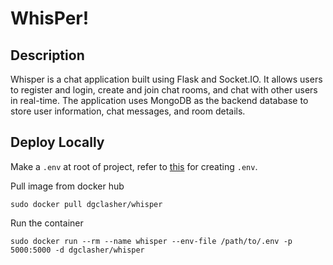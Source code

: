 # WhisPer!

## Description

Whisper is a chat application built using Flask and Socket.IO. It allows users to register and login, create and join chat rooms, and chat with other users in real-time. The application uses MongoDB as the backend database to store user information, chat messages, and room details.

## Deploy Locally

Make a `.env` at root of project, refer to [this](./.env.example) for creating `.env`.

Pull image from docker hub
```
sudo docker pull dgclasher/whisper
```

Run the container
```
sudo docker run --rm --name whisper --env-file /path/to/.env -p 5000:5000 -d dgclasher/whisper
```
